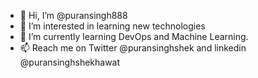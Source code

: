 - 👋 Hi, I’m @puransingh888
- 👀 I’m interested in learning new technologies
- 🌱 I’m currently learning DevOps and Machine Learning.
- 📫 Reach me on Twitter @puransinghshek and linkedin @puransinghshekhawat

<!---
puransingh888/puransingh888 is a ✨ special ✨ repository because its `README.md` (this file) appears on your GitHub profile.
You can click the Preview link to take a look at your changes.
--->
